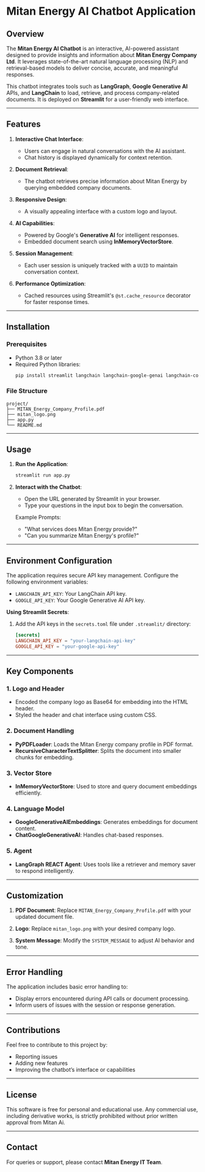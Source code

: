# Mitan Energy AI Chatbot Application

## Overview
The **Mitan Energy AI Chatbot** is an interactive, AI-powered assistant designed to provide insights and information about **Mitan Energy Company Ltd**. It leverages state-of-the-art natural language processing (NLP) and retrieval-based models to deliver concise, accurate, and meaningful responses.

This chatbot integrates tools such as **LangGraph**, **Google Generative AI** APIs, and **LangChain** to load, retrieve, and process company-related documents. It is deployed on **Streamlit** for a user-friendly web interface.

---

## Features
1. **Interactive Chat Interface**:
   - Users can engage in natural conversations with the AI assistant.
   - Chat history is displayed dynamically for context retention.

2. **Document Retrieval**:
   - The chatbot retrieves precise information about Mitan Energy by querying embedded company documents.

3. **Responsive Design**:
   - A visually appealing interface with a custom logo and layout.

4. **AI Capabilities**:
   - Powered by Google's **Generative AI** for intelligent responses.
   - Embedded document search using **InMemoryVectorStore**.

5. **Session Management**:
   - Each user session is uniquely tracked with a `UUID` to maintain conversation context.

6. **Performance Optimization**:
   - Cached resources using Streamlit's `@st.cache_resource` decorator for faster response times.

---

## Installation
### Prerequisites
- Python 3.8 or later
- Required Python libraries:
  ```bash
  pip install streamlit langchain langchain-google-genai langchain-community langchain-core langgraph
  ```

### File Structure
```
project/
├── MITAN_Energy_Company_Profile.pdf
├── mitan_logo.png
├── app.py
└── README.md
```

---

## Usage
1. **Run the Application**:
   ```bash
   streamlit run app.py
   ```
2. **Interact with the Chatbot**:
   - Open the URL generated by Streamlit in your browser.
   - Type your questions in the input box to begin the conversation.
   
   Example Prompts:
   - "What services does Mitan Energy provide?"
   - "Can you summarize Mitan Energy's profile?"

---

## Environment Configuration
The application requires secure API key management. Configure the following environment variables:

- `LANGCHAIN_API_KEY`: Your LangChain API key.
- `GOOGLE_API_KEY`: Your Google Generative AI API key.

**Using Streamlit Secrets**:
1. Add the API keys in the `secrets.toml` file under `.streamlit/` directory:
   ```toml
   [secrets]
   LANGCHAIN_API_KEY = "your-langchain-api-key"
   GOOGLE_API_KEY = "your-google-api-key"
   ```

---

## Key Components
### 1. **Logo and Header**
- Encoded the company logo as Base64 for embedding into the HTML header.
- Styled the header and chat interface using custom CSS.

### 2. **Document Handling**
- **PyPDFLoader**: Loads the Mitan Energy company profile in PDF format.
- **RecursiveCharacterTextSplitter**: Splits the document into smaller chunks for embedding.

### 3. **Vector Store**
- **InMemoryVectorStore**: Used to store and query document embeddings efficiently.

### 4. **Language Model**
- **GoogleGenerativeAIEmbeddings**: Generates embeddings for document content.
- **ChatGoogleGenerativeAI**: Handles chat-based responses.

### 5. **Agent**
- **LangGraph REACT Agent**: Uses tools like a retriever and memory saver to respond intelligently.

---

## Customization
1. **PDF Document**:
   Replace `MITAN_Energy_Company_Profile.pdf` with your updated document file.
   
2. **Logo**:
   Replace `mitan_logo.png` with your desired company logo.

3. **System Message**:
   Modify the `SYSTEM_MESSAGE` to adjust AI behavior and tone.

---

## Error Handling
The application includes basic error handling to:
- Display errors encountered during API calls or document processing.
- Inform users of issues with the session or response generation.

---

## Contributions
Feel free to contribute to this project by:
- Reporting issues
- Adding new features
- Improving the chatbot’s interface or capabilities

---

## License
This software is free for personal and educational use. Any commercial use, including derivative works, is strictly prohibited without prior written approval from Mitan Ai.

---

## Contact
For queries or support, please contact **Mitan Energy IT Team**.